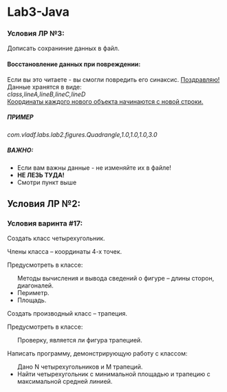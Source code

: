 # Lab3-Java
<h3>Условия ЛР №3:</h3>
<p> Дописать сохраниние данных в файл.
<h4>Восстановление данных при повреждении:</h4>
Если вы это читаете - вы смогли повредить его синаксис. <u i>Поздравляю!</u i>
Данные хранятся в виде:<br>
<i>class,lineA,lineB,lineC,lineD</i><br>
<u>Координаты каждого нового объекта начинаются с новой строки.</u>
<h5>ПРИМЕР</h5>
<i>com.vladf.labs.lab2.figures.Quadrangle,1.0,1.0,1.0,3.0</i>
<h5>ВАЖНО:</h5>
<ul><li> Если вам важны данные - не изменяйте их в файле!
<li> <b>НЕ ЛЕЗЬ ТУДА!</b>
<li> Смотри пункт выше
</ul>
<h2>Условия ЛР №2:</h2>
<h3>Условия варинта #17:</h3>
<p>Создать класс четырехугольник. 
<p>Члены класса – координаты 4-х точек. 
<p>Предусмотреть в классе:
<ul>Методы вычисления и вывода сведений о фигуре – длины сторон, диагоналей. 
<li>Периметр.
<li>Площадь.
</ul>
Создать производный класс – трапеция. 
<p>Предусмотреть в классе: 
<ul>Проверку, является ли фигура трапецией. 
</ul>Написать программу, демонстрирующую работу с классом: 
<ul>Дано N четырехугольников и M трапеций. 
<li>Найти четырехугольник с минимальной площадью и трапецию с максимальной средней
линией.</ul>

